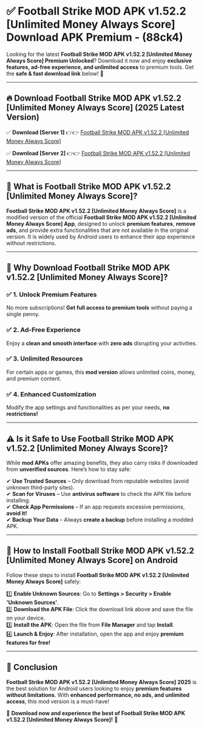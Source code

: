 
# ✅ Football Strike MOD APK v1.52.2 [Unlimited Money Always Score] Download APK Premium -  (88ck4) 

Looking for the latest **Football Strike MOD APK v1.52.2 [Unlimited Money Always Score] Premium Unlocked**? Download it now and enjoy **exclusive features, ad-free experience, and unlimited access** to premium tools. Get the **safe & fast download link** below! 🚀

---

## 🔥 Download Football Strike MOD APK v1.52.2 [Unlimited Money Always Score] (2025 Latest Version)

✅ **Download [Server 1]** 👉👉 [Football Strike MOD APK v1.52.2 [Unlimited Money Always Score] ](https://apkcomod.com?title=Football_Strike_MOD_APK_v1.52.2_[Unlimited_Money_Always_Score])  

✅ **Download [Server 2]** 👉👉 [Football Strike MOD APK v1.52.2 [Unlimited Money Always Score] ](https://apkcomod.com?title=Football_Strike_MOD_APK_v1.52.2_[Unlimited_Money_Always_Score])  


---

## 📌 What is Football Strike MOD APK v1.52.2 [Unlimited Money Always Score]?

**Football Strike MOD APK v1.52.2 [Unlimited Money Always Score]** is a modified version of the official **Football Strike MOD APK v1.52.2 [Unlimited Money Always Score] App**, designed to unlock **premium features**, **remove ads**, and provide extra functionalities that are not available in the original version. It is widely used by Android users to enhance their app experience without restrictions.

---

## 🌟 Why Download Football Strike MOD APK v1.52.2 [Unlimited Money Always Score]?

### ✅ 1. Unlock Premium Features
No more subscriptions! **Get full access to premium tools** without paying a single penny.

### ✅ 2. Ad-Free Experience
Enjoy a **clean and smooth interface** with **zero ads** disrupting your activities.

### ✅ 3. Unlimited Resources
For certain apps or games, this **mod version** allows unlimited coins, money, and premium content.

### ✅ 4. Enhanced Customization
Modify the app settings and functionalities as per your needs, **no restrictions!**

---

## ⚠️ Is it Safe to Use Football Strike MOD APK v1.52.2 [Unlimited Money Always Score]?

While **mod APKs** offer amazing benefits, they also carry risks if downloaded from **unverified sources**. Here’s how to stay safe:

✔ **Use Trusted Sources** – Only download from reputable websites (avoid unknown third-party sites).  
✔ **Scan for Viruses** – Use **antivirus software** to check the APK file before installing.  
✔ **Check App Permissions** – If an app requests excessive permissions, **avoid it!**  
✔ **Backup Your Data** – Always **create a backup** before installing a modded APK.

---

## 📲 How to Install Football Strike MOD APK v1.52.2 [Unlimited Money Always Score] on Android

Follow these steps to install **Football Strike MOD APK v1.52.2 [Unlimited Money Always Score]** safely:

1️⃣ **Enable Unknown Sources**: Go to **Settings > Security > Enable 'Unknown Sources'**.  
2️⃣ **Download the APK File**: Click the download link above and save the file on your device.  
3️⃣ **Install the APK**: Open the file from **File Manager** and tap **Install**.  
4️⃣ **Launch & Enjoy**: After installation, open the app and enjoy **premium features for free!**

---

## 🚀 Conclusion

**Football Strike MOD APK v1.52.2 [Unlimited Money Always Score] 2025** is the best solution for Android users looking to enjoy **premium features without limitations**. With **enhanced performance, no ads, and unlimited access**, this mod version is a must-have!

🔻 **Download now and experience the best of Football Strike MOD APK v1.52.2 [Unlimited Money Always Score]!** 🔻

